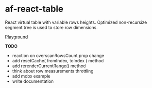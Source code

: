 # af-react-table
React virtual table with variable rows heights.
Optimized non-recursize segment tree is used to store row dimensions.

[Playground](https://nowaalex.github.io/af-react-table/exampleAssets/)

**TODO**
* reaction on overscanRowsCount prop change
* add resetCache( fromIndex, toIndex ) method
* add rerenderCurrentRange() method
* think about row measurements throttling
* add mobx example
* write documentation